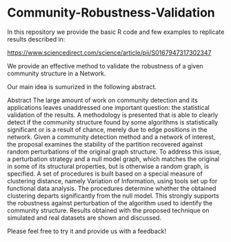 # Community-Robustness-Validation

In this repository we provide the basic R code and few examples to replicate results described in:

https://www.sciencedirect.com/science/article/pii/S0167947317302347

We provide an effective method to validate the robustness of a given community structure in a Network. 

Our main idea is sumurized in the following abstract.

Abstract
The large amount of work on community detection and its applications leaves unaddressed one important question: the statistical validation of the results. A methodology is presented that is able to clearly detect if the community structure found by some algorithms is statistically significant or is a result of chance, merely due to edge positions in the network. Given a community detection method and a network of interest, the proposal examines the stability of the partition recovered against random perturbations of the original graph structure. To address this issue, a perturbation strategy and a null model graph, which matches the original in some of its structural properties, but is otherwise a random graph, is specified. A set of procedures is built based on a special measure of clustering distance, namely Variation of Information, using tools set up for functional data analysis. The procedures determine whether the obtained clustering departs significantly from the null model. This strongly supports the robustness against perturbation of the algorithm used to identify the community structure. Results obtained with the proposed technique on simulated and real datasets are shown and discussed.

Please feel free to try it and provide us with a feedback!
